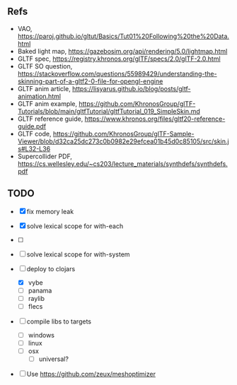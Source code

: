 ## Refs

- VAO, https://paroj.github.io/gltut/Basics/Tut01%20Following%20the%20Data.html
- Baked light map, https://gazebosim.org/api/rendering/5.0/lightmap.html
- GLTF spec, https://registry.khronos.org/glTF/specs/2.0/glTF-2.0.html
- GLTF SO question, https://stackoverflow.com/questions/55989429/understanding-the-skinning-part-of-a-gltf2-0-file-for-opengl-engine
- GLTF anim article, https://lisyarus.github.io/blog/posts/gltf-animation.html
- GLTF anim example, https://github.com/KhronosGroup/glTF-Tutorials/blob/main/gltfTutorial/gltfTutorial_019_SimpleSkin.md
- GLTF reference guide, https://www.khronos.org/files/gltf20-reference-guide.pdf
- GLTF code, https://github.com/KhronosGroup/glTF-Sample-Viewer/blob/d32ca25dc273c0b0982e29efcea01b45d0c85105/src/skin.js#L32-L36
- Supercollider PDF, https://cs.wellesley.edu/~cs203/lecture_materials/synthdefs/synthdefs.pdf

## TODO

- [x] fix memory leak
- [x] solve lexical scope for with-each
- [ ]
- [ ] solve lexical scope for with-system

- [ ] deploy to clojars
  - [x] vybe
  - [ ] panama
  - [ ] raylib
  - [ ] flecs
- [ ] compile libs to targets
  - [ ] windows
  - [ ] linux
  - [ ] osx
    - [ ] universal?
- [ ] Use https://github.com/zeux/meshoptimizer

